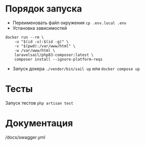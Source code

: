 # Порядок запуска
- Переименовать файл окружения `cp .env.local .env`
- Установка зависимостей
```
docker run --rm \
    -u "$(id -u):$(id -g)" \
    -v "$(pwd):/var/www/html" \
    -w /var/www/html \
    laravelsail/php83-composer:latest \
    composer install --ignore-platform-reqs
```
- Запуск докера `./vendor/bin/sail up` или `docker compose up`

# Тесты
Запуск тестов `php artisan test`

# Документация
/docs/swagger.yml
